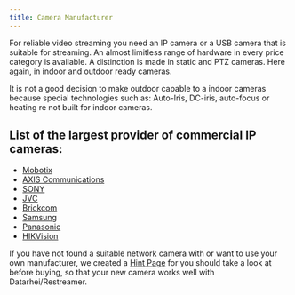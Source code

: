 ```yaml
---
title: Camera Manufacturer
---
```


For reliable video streaming you need an IP camera or a USB camera that is suitable for streaming. An almost limitless
range of hardware in every price category is available. A distinction is made in static and PTZ cameras. Here again,
in indoor and outdoor ready cameras.

It is not a good decision to make outdoor capable to a indoor cameras because special technologies such as: Auto-Iris,
DC-iris, auto-focus or heating re not built for indoor cameras.

## List of the largest provider of commercial IP cameras:  

* [Mobotix](mobotix.html)  
* [AXIS Communications](axis-communications.html)
* [SONY](sony.html)
* [JVC](jvc.html)
* [Brickcom](brickcom.html)  
* [Samsung](samsung.html)
* [Panasonic](panasonic.html)
* [HIKVision](hikvision.html)

If you have not found a suitable network camera with or want to use your own manufacturer,
we created a [Hint Page](camera-buyers-guide.html) for you should take a look at
before buying, so that your new camera works well with Datarhei/Restreamer.